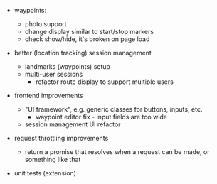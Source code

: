 - waypoints:
  - photo support
  - change display similar to start/stop markers
  - check show/hide, it's broken on page load

- better (location tracking) session management
  - landmarks (waypoints) setup
  - multi-user sessions
    - refactor route display to support multiple users

- frontend improvements
  - "UI framework", e.g. generic classes for buttons, inputs, etc.
    - waypoint editor fix - input fields are too wide
  - session management UI refactor

- request throttling improvements
  - return a promise that resolves when a request can be made, or something like that

- unit tests (extension)
